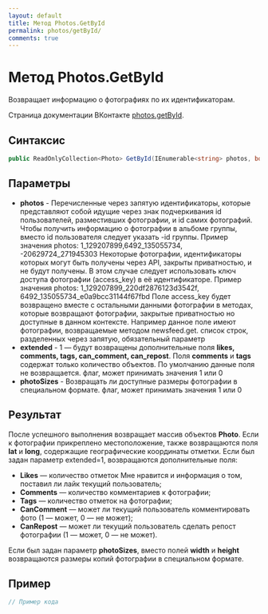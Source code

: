```yaml
---
layout: default
title: Метод Photos.GetById
permalink: photos/getById/
comments: true
---
```

# Метод Photos.GetById
Возвращает информацию о фотографиях по их идентификаторам.

Страница документации ВКонтакте [photos.getById](https://vk.com/dev/photos.getById).
## Синтаксис
``` csharp
public ReadOnlyCollection<Photo> GetById(IEnumerable<string> photos, bool? extended = null, bool? photoSizes = null)
```

## Параметры
+ **photos** - Перечисленные через запятую идентификаторы, которые представляют собой идущие через знак подчеркивания id пользователей, разместивших фотографии, и id самих фотографий. Чтобы получить информацию о фотографии в альбоме группы, вместо id пользователя следует указать -id группы. Пример значения photos: 1_129207899,6492_135055734,  -20629724_271945303  Некоторые фотографии, идентификаторы которых могут быть получены через API, закрыты приватностью, и не будут получены. В этом случае следует использовать ключ доступа фотографии (access_key) в её идентификаторе. Пример значения photos: 1_129207899_220df2876123d3542f, 6492_135055734_e0a9bcc31144f67fbd  Поле access_key будет возвращено вместе с остальными данными фотографии в методах, которые возвращают фотографии, закрытые приватностью но доступные в данном контексте. Например данное поле имеют фотографии, возвращаемые методом newsfeed.get. список строк, разделенных через запятую, обязательный параметр
+ **extended** - 1 — будут возвращены дополнительные поля **likes, comments, tags, can_comment, can_repost**. Поля **comments** и **tags** содержат только количество объектов. По умолчанию данные поля не возвращается. флаг, может принимать значения 1 или 0
+ **photoSizes** - Возвращать ли доступные размеры фотографии в специальном формате. флаг, может принимать значения 1 или 0

## Результат
После успешного выполнения возвращает массив объектов **Photo**. 
Если к фотографии прикреплено местоположение, также возвращаются поля **lat** и **long**, содержащие географические координаты отметки. 
Если был задан параметр extended=1, возвращаются дополнительные поля: 

+ **Likes** — количество отметок Мне нравится и информация о том, поставил ли лайк текущий пользователь; 
+ **Comments** — количество комментариев к фотографии; 
+ **Tags** — количество отметок на фотографии; 
+ **CanComment** — может ли текущий пользователь комментировать фото (1 — может, 0 — не может); 
+ **CanRepost** — может ли текущий пользователь сделать репост фотографии (1 — может, 0 — не может). 

Если был задан параметр **photoSizes**, вместо полей **width** и **height** возвращаются размеры копий фотографии в специальном формате.

## Пример
``` csharp
// Пример кода
```
